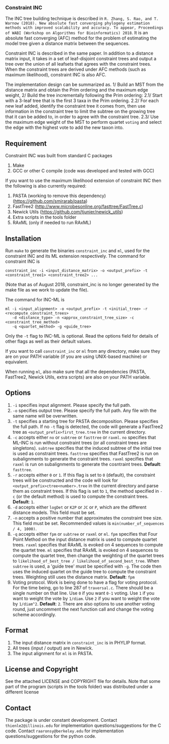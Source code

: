 ### Constraint INC

The INC tree building technique is described in `R. Zhang, S. Rao, and T. Warnow (2018). New absolute fast converging phylogeny estimation methods with improved scalability and accuracy. To appear, Proceedings of WABI (Workshop on Algorithms for Bioinformatics) 2018`. It is an absolute fast converging (AFC) method for the problem of estimating the model tree given a distance matrix between the sequences. 

Constraint INC is described in the same paper. In addition to a distance matrix input, it takes in a set of leaf-disjoint constraint trees and output a tree over the union of all leafsets that agrees with the constraint trees. When the constraint trees are derived under AFC methods (such as maximum likelihood), constraint INC is also AFC. 

The implementation design can be summarized as. 1/ Build an MST from the distance matrix and obtain the Prim ordering and the maximum edge weight, 2/ Build the tree incrementally following the Prim ordering: 2.1/ Start with a 3-leaf tree that is the first 3 taxa in the Prim ordering. 2.2/ For each new leaf added, identify the constraint tree it comes from, then use information in the constraint tree to limit the subtree on the growing tree that it can be added to, in order to agree with the constraint tree. 2.3/ Use the maximum edge weight of the MST to perform quartet `voting` and select the edge with the highest vote to add the new taxon into.  

## Requirement
Constraint INC was built from standard C packages 
1. Make
2. GCC or other C compile (code was developed and tested with GCC) 

If you want to use the maximum likelihood extension of constraint INC then the following is also currently required:
1. PASTA (working to remove this dependency) (https://github.com/smirarab/pasta) 
2. FastTree2 (http://www.microbesonline.org/fasttree/FastTree.c)
3. Newick Utils (https://github.com/tjunier/newick_utils)
4. Extra scripts in the tools folder
5. RAxML (only if needed to run RAxML)

## Installation
Run `make` to generate the binaries `constraint_inc` and `ml`, used for the constraint INC and its ML extension respectively. The command for constraint INC is 
```
constraint_inc -i <input_distance_matrix> -o <output_prefix> -t <constraint_tree1> <constraint_tree2> ... 
```
(Note that as of August 2018, constraint_inc is no longer generated by the make file as we work to update the file).

The command for INC-ML is 
```
ml -i <input_alignment> -o <output_prefix> -t <initial_tree> -r <recompute_constraint_trees> 
   -d <distance_type> -n <approx_constraint_tree_size> -c <constraint_tree_method> 
   -q <quartet_method> -g <guide_tree>
```
Only the `-t` flag to INC-ML is optional. Read the options field for details of other flags as well as their default values. 

If you want to call `constraint_inc` or `ml` from any directory, make sure they are on your PATH variable (if you are using UNIX-based machine) or equivalent. 

When running `ml`, also make sure that all the dependencies (PASTA, FastTree2, Newick Utils, extra scripts) are also on your PATH variable. 

## Options
1. `-i` specifies input alignment. Please specify the full path.
2. `-o` specifies output tree. Please specify the full path. Any file with the same name will be overwritten.
3. `-t` specifies a starting tree for PASTA decomposition. Please specifies the full path. If no `-t` flag is detected, the code will generate a FastTree2 tree as `<output_prefix>first_tree.tree` in the current directory.
4. `-c` accepts either `no` or `subtree` or `fasttree` or `raxml`. `no` specifies that ML-INC is run without constraint trees (or all constraint trees are singletons). `subtree` specifies that the induced subtree of the initial tree is used as constraint trees. `fasttree` specifies that FastTree2 is run on subalignments to generate the constraint trees. `raxml` specifies that `raxml` is run on subalignments to generate the cosntraint trees. __Default__: `fasttree`.
5. `-r` accepts either `0` or `1`. If this flag is set to `0` (default), the constraint trees will be constructed and the code will look for `<output_prefix>ctree<number>.tree` in the current directory and parse them as constraint trees. If this flag is set to `1`, the method specified in `-c` (or the default method) is used to compute the constraint trees. __Default__: `1`. 
6. `-d` accepts either `logDet` or `K2P` or `JC` or `P`, which are the different distance models. This field must be set.
7. `-n` accepts a positive number that approximates the constraint tree size. This field must be set. Recommended values is `min(number_of_sequences / 4, 1000)`. 
8. `-q` accepts either `fpm` or `subtree` or `raxml` or `ml`. `fpm` specifies that Four Point Method on the input distance matrix is used to compute quartet trees. `raxml` specifies that RAxML is evoked on 4 sequences to compute the quartet tree. `ml` specifies that RAxML is evoked on 4 sequences to compute the quartet tree, then change the weighting of the quartet trees to `likelihood_of_best_tree / likelihood_of_second_best_tree`. When `subtree` is used, a 'guide tree' must be specified with `-g`. The code then uses the induced quartet on the guide tree to compute the constraint trees. Weighting still uses the distance matrix. __Default__: `fpm`
9. Voting protocol. Work is being done to have a flag for voting protocol. For the time being, go to line 287 of `traversal.c`. There should be a single number on that line. Use `0` if you want `0-1` voting. Use `1` if you want to weight the vote by `1/diam`. Use `2` if you want to weight the vote by `1/diam^2`. __Default__: `2`. There are also options to use another voting round, just uncomment the next function call and change the voting scheme accordingly. 

## Format
1. The input distance matrix in `constraint_inc` is in PHYLIP format. 
2. All trees (input / output) are in Newick.
3. The input alignment for `ml` is in PASTA.

## License and Copyright
See the attached LICENSE and COPYRIGHT file for details. Note that some part of the program (scripts in the tools folder) was distributed under a different license

## Contact
The package is under constant development. Contact `thienle2@illinois.edu` for implementation questions/suggestions for the C code. Contact `raaronsy@berkeley.edu` for implementation questions/suggestions for the python code.
